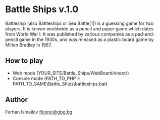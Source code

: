 Battle Ships v.1.0
===========================
Battleship (also Battleships or Sea Battle[1]) is a guessing game for two players. 
It is known worldwide as a pencil and paper game which dates from World War I. 
It was published by various companies as a pad-and-pencil game in the 1930s, and was released as a plastic board game by Milton Bradley in 1967.

How to play
------------
  * Web mode (YOUR_SITE/Battle_Ships/WebBoard/shoot/)
  * Console mode (PATH_TO_PHP > PATH_TO_GAME\Battle_Ships\battleships.bat)
      
Author
------
Ferhan Ismailov
floorer@gbg.bg
